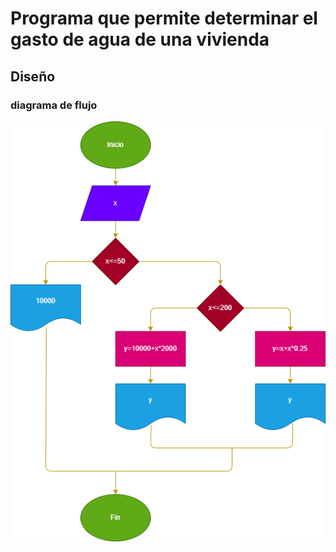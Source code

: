 # Programa que permite determinar el gasto de agua de una vivienda
## Diseño
### diagrama de flujo 

![Diagrama de flujo](Diagrama.png "Diagrama de flujo")
